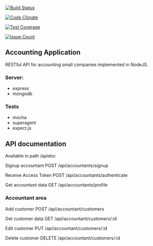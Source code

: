 [![Build Status](https://travis-ci.org/webkrak/accounting-api.svg?branch=master)](https://travis-ci.org/webkrak/accounting-api)

[![Code Climate](https://codeclimate.com/github/webkrak/accounting-api/badges/gpa.svg)](https://codeclimate.com/github/webkrak/accounting-api)

[![Test Coverage](https://codeclimate.com/github/webkrak/accounting-api/badges/coverage.svg)](https://codeclimate.com/github/webkrak/accounting-api/coverage)

[![Issue Count](https://codeclimate.com/github/webkrak/accounting-api/badges/issue_count.svg)](https://codeclimate.com/github/webkrak/accounting-api)

## Accounting Application
RESTful API for accounting small companies implemented in NodeJS.

### Server:
  - express
  - mongodb

### Tests
  - mocha
  - superagent
  - expect.js

## API documentation
Available in path /apidoc

Signup accountant
POST /api/accountants/signup

Receive Access Token
POST /api/accountants/authenticate

Get accountant data
GET /api/accountants/profile

### Accountant area

Add customer
POST /api/accountant/customers

Get customer data
GET /api/accountant/customers/:id

Edit customer
PUT /api/accountant/customers/:id

Delete customer
DELETE /api/accountant/customers/:id
